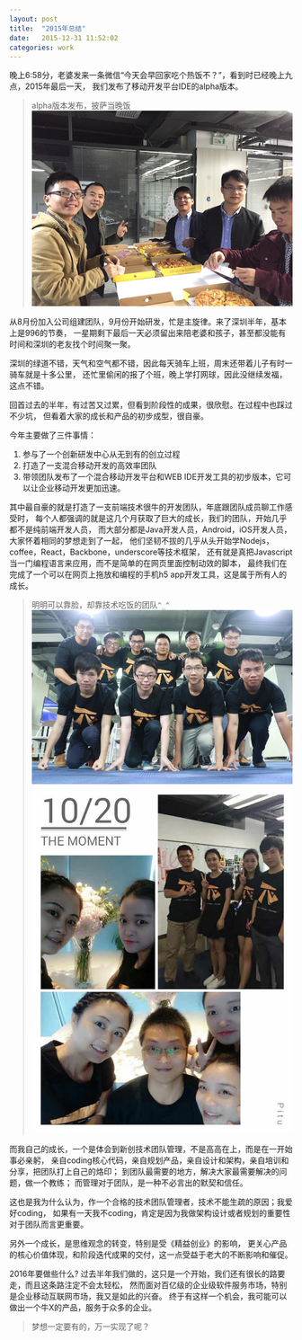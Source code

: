 ```yaml
---
layout: post
title:  "2015年总结"
date:   2015-12-31 11:52:02
categories: work
---
```

晚上6:58分，老婆发来一条微信“今天会早回家吃个热饭不？”，看到时已经晚上九点，2015年最后一天，
我们发布了移动开发平台IDE的alpha版本。

>alpha版本发布，披萨当晚饭
>![alpha版本发布，披萨当晚饭](pizza.jpg)

从8月份加入公司组建团队，9月份开始研发，忙是主旋律。来了深圳半年，基本上是996的节奏，
一星期剩下最后一天必须留出来陪老婆和孩子，甚至都没能有时间和深圳的老友找个时间聚一聚。

深圳的绿道不错，天气和空气都不错，因此每天骑车上班，周末还带着儿子有时一骑车就是十多公里，
还忙里偷闲的报了个班，晚上学打网球，因此没继续发福，这点不错。


回首过去的半年，有过苦又过累，但看到阶段性的成果，很欣慰。在过程中也踩过不少坑，
但看着大家的成长和产品的初步成型，很自豪。

今年主要做了三件事情：

1. 参与了一个创新研发中心从无到有的创立过程
1. 打造了一支混合移动开发的高效率团队
1. 带领团队发布了一个混合移动开发平台和WEB IDE开发工具的初步版本，它可以让企业移动开发更加迅速。

其中最自豪的就是打造了一支前端技术很牛的开发团队，年底跟团队成员聊工作感受时，
每个人都强调的就是这几个月获取了巨大的成长，我们的团队，开始几乎都不是纯前端开发人员，
而大部分都是Java开发人员，Android，iOS开发人员，大家怀着相同的梦想走到了一起，
他们坚韧不拔的几乎从头开始学Nodejs，coffee，React，Backbone，underscore等技术框架，
还有就是真把Javascript当一门编程语言来应用，而不是简单的在网页里面控制动效的脚本，
最终我们在完成了一个可以在网页上拖放和编程的手机h5 app开发工具，这是属于所有人的成长。

>明明可以靠脸，却靠技术吃饭的团队`^_^`
>![明明可以靠脸，却靠技术吃饭的团队](team.jpg)
>![明明可以靠脸，却靠技术吃饭的团队](team1.jpg)

而我自己的成长，一个是体会到新创技术团队管理，不是高高在上，而是在一开始事必亲躬，
亲自coding核心代码，亲自规划产品，亲自设计和架构，亲自培训和分享，把团队打上自己的烙印；
到团队最需要的地方，解决大家最需要解决的问题，做一个教练；
而管理对于团队，是一种不必言出的默契和信任。

这也是我为什么认为，作一个合格的技术团队管理者，技术不能生疏的原因；我爱好coding，
如果有一天我不coding，肯定是因为我做架构设计或者规划的重要性对于团队而言更重要。

另外一个成长，是思维观念的转变，特别是受《精益创业》的影响，
更关心产品的核心价值体现，和阶段迭代成果的交付，这一点受益于老大的不断影响和催促。

2016年要做些什么?
过去半年我们做的，这只是一个开始，我们还有很长的路要走，而且这条路注定不会太轻松，
然而面对百亿级的企业级软件服务市场，特别是企业移动互联网市场，我又是如此的兴奋。
终于有这样一个机会，我可能可以做出一个牛X的产品，服务于众多的企业。

> 梦想一定要有的，万一实现了呢？
